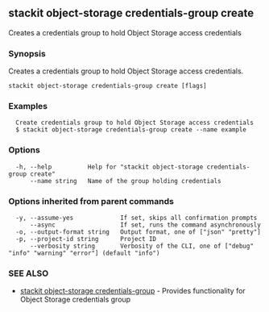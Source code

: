 ## stackit object-storage credentials-group create

Creates a credentials group to hold Object Storage access credentials

### Synopsis

Creates a credentials group to hold Object Storage access credentials.

```
stackit object-storage credentials-group create [flags]
```

### Examples

```
  Create credentials group to hold Object Storage access credentials
  $ stackit object-storage credentials-group create --name example
```

### Options

```
  -h, --help          Help for "stackit object-storage credentials-group create"
      --name string   Name of the group holding credentials
```

### Options inherited from parent commands

```
  -y, --assume-yes             If set, skips all confirmation prompts
      --async                  If set, runs the command asynchronously
  -o, --output-format string   Output format, one of ["json" "pretty"]
  -p, --project-id string      Project ID
      --verbosity string       Verbosity of the CLI, one of ["debug" "info" "warning" "error"] (default "info")
```

### SEE ALSO

* [stackit object-storage credentials-group](./stackit_object-storage_credentials-group.md)	 - Provides functionality for Object Storage credentials group

